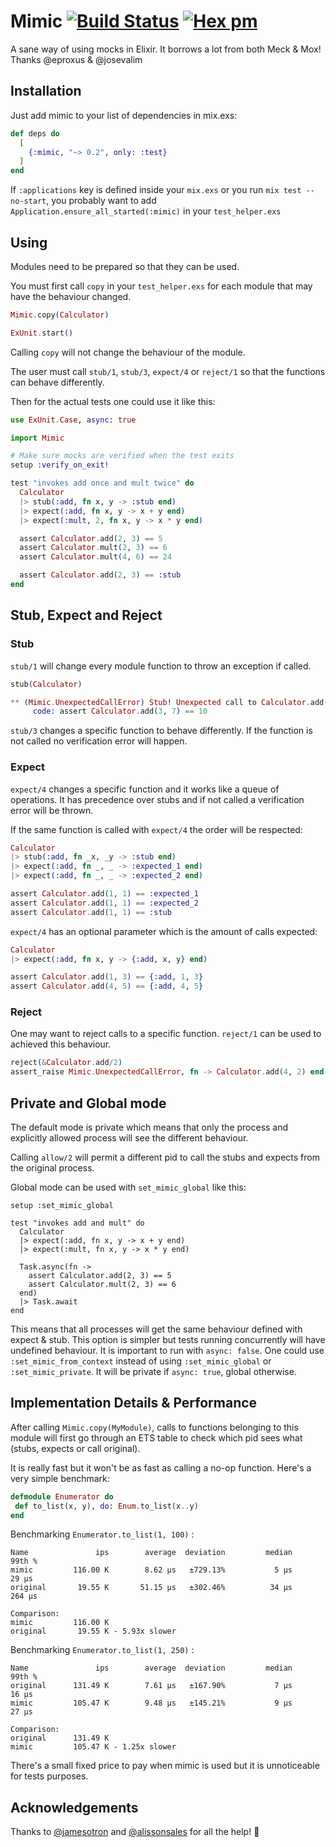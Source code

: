 # Mimic [![Build Status](https://travis-ci.org/edgurgel/mimic.svg?branch=master)](https://travis-ci.org/edgurgel/mimic) [![Hex pm](http://img.shields.io/hexpm/v/mimic.svg?style=flat)](https://hex.pm/packages/mimic)


A sane way of using mocks in Elixir. It borrows a lot from both Meck & Mox! Thanks @eproxus & @josevalim

## Installation

Just add mimic to your list of dependencies in mix.exs:

```elixir
def deps do
  [
    {:mimic, "~> 0.2", only: :test}
  ]
end
```

If `:applications` key is defined inside your `mix.exs` or you run `mix test --no-start`, you probably want to add `Application.ensure_all_started(:mimic)` in your `test_helper.exs`

## Using

Modules need to be prepared so that they can be used.

You must first call `copy` in your `test_helper.exs` for
each module that may have the behaviour changed.

```elixir
Mimic.copy(Calculator)

ExUnit.start()
```

Calling `copy` will not change the behaviour of the module.

The user must call `stub/1`, `stub/3`, `expect/4` or `reject/1` so that the functions can
behave differently.

Then for the actual tests one could use it like this:

```elixir
use ExUnit.Case, async: true

import Mimic

# Make sure mocks are verified when the test exits
setup :verify_on_exit!

test "invokes add once and mult twice" do
  Calculator
  |> stub(:add, fn x, y -> :stub end)
  |> expect(:add, fn x, y -> x + y end)
  |> expect(:mult, 2, fn x, y -> x * y end)

  assert Calculator.add(2, 3) == 5
  assert Calculator.mult(2, 3) == 6
  assert Calculator.mult(4, 6) == 24

  assert Calculator.add(2, 3) == :stub
end
```

## Stub, Expect and Reject

### Stub

`stub/1` will change every module function to throw an exception if called.

```elixir
stub(Calculator)

** (Mimic.UnexpectedCallError) Stub! Unexpected call to Calculator.add(3, 7) from #PID<0.187.0>
     code: assert Calculator.add(3, 7) == 10
```

`stub/3` changes a specific function to behave differently. If the function is not called no verification error will happen.

### Expect

`expect/4` changes a specific function and it works like a queue of operations. It has precedence over stubs and if not called a verification error will be thrown.

If the same function is called with `expect/4` the order will be respected:

```elixir
Calculator
|> stub(:add, fn _x, _y -> :stub end)
|> expect(:add, fn _, _ -> :expected_1 end)
|> expect(:add, fn _, _ -> :expected_2 end)

assert Calculator.add(1, 1) == :expected_1
assert Calculator.add(1, 1) == :expected_2
assert Calculator.add(1, 1) == :stub
```

`expect/4` has an optional parameter which is the amount of calls expected:

```elixir
Calculator
|> expect(:add, fn x, y -> {:add, x, y} end)

assert Calculator.add(1, 3) == {:add, 1, 3}
assert Calculator.add(4, 5) == {:add, 4, 5}
```

### Reject

One may want to reject calls to a specific function. `reject/1` can be used to achieved this behaviour.

```elixir
reject(&Calculator.add/2)
assert_raise Mimic.UnexpectedCallError, fn -> Calculator.add(4, 2) end
```

## Private and Global mode

The default mode is private which means that only the process
and explicitly allowed process will see the different behaviour.

Calling `allow/2` will permit a different pid to call the stubs and expects from the original process.

Global mode can be used with `set_mimic_global` like this:

```
setup :set_mimic_global

test "invokes add and mult" do
  Calculator
  |> expect(:add, fn x, y -> x + y end)
  |> expect(:mult, fn x, y -> x * y end)

  Task.async(fn ->
    assert Calculator.add(2, 3) == 5
    assert Calculator.mult(2, 3) == 6
  end)
  |> Task.await
end
```

This means that all processes will get the same behaviour
defined with expect & stub. This option is simpler but tests running
concurrently will have undefined behaviour. It is important to run with `async: false`.
One could use `:set_mimic_from_context` instead of using `:set_mimic_global` or `:set_mimic_private`. It will be private if `async: true`, global otherwise.

## Implementation Details & Performance

After calling `Mimic.copy(MyModule)`, calls to functions belonging to this module will first go through an ETS table to check which pid sees what (stubs, expects or call original).

It is really fast but it won't be as fast as calling a no-op function. Here's a very simple benchmark:

```elixir
defmodule Enumerator do
 def to_list(x, y), do: Enum.to_list(x..y)
end
```

Benchmarking `Enumerator.to_list(1, 100)` :

```
Name               ips        average  deviation         median         99th %
mimic         116.00 K        8.62 μs   ±729.13%           5 μs          29 μs
original       19.55 K       51.15 μs   ±302.46%          34 μs         264 μs

Comparison:
mimic         116.00 K
original       19.55 K - 5.93x slower
```

Benchmarking `Enumerator.to_list(1, 250)` :

```
Name               ips        average  deviation         median         99th %
original      131.49 K        7.61 μs   ±167.90%           7 μs          16 μs
mimic         105.47 K        9.48 μs   ±145.21%           9 μs          27 μs

Comparison:
original      131.49 K
mimic         105.47 K - 1.25x slower
```

There's a small fixed price to pay when mimic is used but it is unnoticeable for tests purposes.

## Acknowledgements

Thanks to [@jamesotron](https://github.com/jamesotron) and [@alissonsales](http://github.com/alissonsales) for all the help! :tada:
